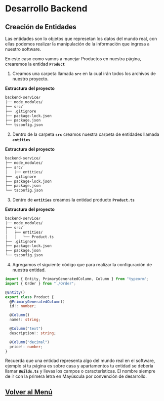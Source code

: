 # Desarrollo Backend

## Creación de Entidades

Las entidades son lo objetos que represetan los datos del mundo real, con ellas podemos realizar la manipulación de la información que ingresa a nuestro software.

En este caso como vamos a manejar Productos en nuestra página, crearemos la entidad **`Product`**

1. Creamos una carpeta llamada **`src`** en la cual irán todos los archivos de nuestro proyecto.

**Estructura del proyecto**
``` bash
backend-service/
├── node_modules/
├── src/
├── .gitignore
├── package-lock.json
├── package.json
└── tsconfig.json
```

2. Dentro de la carpeta **`src`** creamos nuestra carpeta de entidades llamada **`entities`**

**Estructura del proyecto**
``` bash
backend-service/
├── node_modules/
├── src/
│   ├── entities/
├── .gitignore
├── package-lock.json
├── package.json
└── tsconfig.json
```

3. Dentro de **`entities`** creamos la entidad producto **`Product.ts`**

**Estructura del proyecto**
``` bash
backend-service/
├── node_modules/
├── src/
│   ├── entities/
│   │   └── Product.ts
├── .gitignore
├── package-lock.json
├── package.json
└── tsconfig.json
```

4. Agregamos el siguiente código que para realizar la configuración de nuestra entidad.

``` typescript
import { Entity, PrimaryGeneratedColumn, Column } from "typeorm";
import { Order } from "./Order";

@Entity()
export class Product {
  @PrimaryGeneratedColumn()
  id!: number;

  @Column()
  name!: string;

  @Column("text")
  description!: string;

  @Column("decimal")
  price!: number;
}
```

Recuerda que una entidad representa algo del mundo real en el software, ejemplo si tu página es sobre casa y apartamentos tu entidad se debería llamar **`Builds.ts`** y llevas los campos o características. El nombre siempre de ir con la primera letra en Mayúscula por convención de desarrollo.

## [Volver al Menú](../../README.md)
